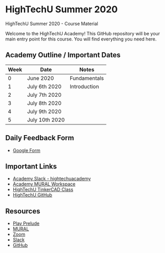 # HighTechU Summer 2020

HighTechU Summer 2020 - Course Material

Welcome to the HighTechU Academy! This GitHub repository will be your main entry point for this course. You will find everything you need here.

## Academy Outline / Important Dates

| Week | Date               | Notes                                                          |
|------|--------------------|----------------------------------------------------------------|
| 0    | June 2020         | Fundamentals                                                   |
| 1    | July 6th 2020     | Introduction             |
| 2    | July 7th 2020     |                      |
| 3    | July 8th 2020     |                      |
| 4    | July 9th 2020     |                      |
| 5    | July 10th 2020     |                      |

## Daily Feedback Form

* [Google Form](https://forms.gle/6QYUvJgdpayUTzVF9)

## Important Links

* [Academy Slack - hightechuacademy](https://hightechuacademy.slack.com/)
* [Academy MURAL Workspace](https://app.mural.co/invitation/team/hightechu8022?code=70a3d7e0b12b455082f2dba18bc24471&sender=andrew5384)
* [HighTechU TinkerCAD Class](https://www.tinkercad.com/joinclass/LMX28FG7ZT7Q)
* [HighTechU GitHub](https://github.com/hightechu/) 

## Resources

* [Play Prelude](http://www.playprelude.com/)
* [MURAL](https://www.mural.co/)
* [Zoom](https://zoom.us/meetings)
* [Slack](https://slack.com/)
* [GitHub](https://github.com/)
